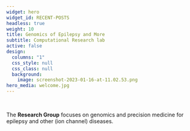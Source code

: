 ```yaml
---
widget: hero
widget_id: RECENT-POSTS
headless: true
weight: 10
title: Genomics of Epilepsy and More
subtitle: Computational Research lab
active: false
design:
  columns: "1"
  css_style: null
  css_class: null
  background:
    image: screenshot-2023-01-16-at-11.02.53.png
hero_media: welcome.jpg
---
```

<br>

The **Research Group** focuses on genomics and precision medicine for epilepsy and other (ion channel) diseases.